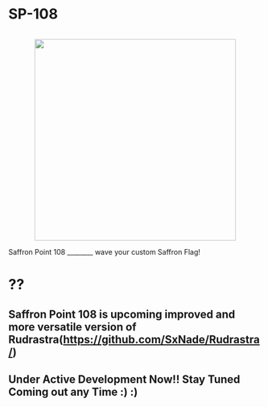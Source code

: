 # SP-108

![]()
<p align="center" >
  <img src="https://github.com/SxNade/SP-108/blob/main/images/sp108.png" width="400"/>
</p>
Saffron Point 108 ________  wave your custom Saffron Flag!

# ??

## Saffron Point 108 is upcoming improved and more versatile version of Rudrastra(https://github.com/SxNade/Rudrastra/)

## Under Active Development Now!! Stay Tuned Coming out any Time :) :) 
